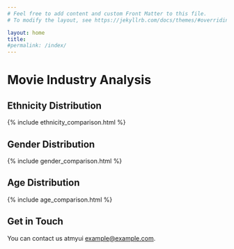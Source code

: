 ```yaml
---
# Feel free to add content and custom Front Matter to this file.
# To modify the layout, see https://jekyllrb.com/docs/themes/#overriding-theme-defaults

layout: home
title:
#permalink: /index/
---
```


# Movie Industry Analysis

<div class="plot-section">
  <h2>Ethnicity Distribution</h2>
  {% include ethnicity_comparison.html %}
</div>

<div class="plot-section">
  <h2>Gender Distribution</h2>
  {% include gender_comparison.html %}
</div>

<div class="plot-section">
    <h2>Age Distribution</h2>
    {% include age_comparison.html %}
</div>

## Get in Touch
You can contact us atmyui [example@example.com](mailto:example@example.com).
